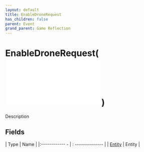 ```yaml
---
layout: default
title: EnableDroneRequest
has_children: false
parent: Event
grand_parent: Game Reflection
---
```

# EnableDroneRequest( ![ EntityEventBase ](game-reflection/events/entity_event_base.md) )
Description 

## Fields
| Type | Name |
|:------------ - | : -------------- |
| [Entity](game-reflection/classes/entity.md) | Entity |
